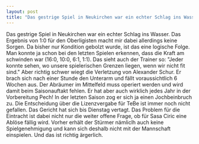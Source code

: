 ```yaml
---
layout: post
title: "Das gestrige Spiel in Neukirchen war ein echter Schlag ins Wasser."
---
```


Das gestrige Spiel in Neukirchen war ein echter Schlag ins Wasser. Das Ergebnis von 1:0 für den Oberligisten macht mir dabei allerdings keine Sorgen. Da bisher nur Kondition gebolzt wurde, ist das eine logische Folge. Man konnte ja schon bei den letzten Spielen erkennen, dass die Kraft am schwinden war (16:0, 10:0, 6:1, 1:1). Das sieht auch der Trainer so: "Jeder konnte sehen, wo unsere spielerischen Grenzen liegen, wenn wir nicht fit sind." Aber richtig schwer wiegt die Verletzung von Alexander Schur. Er brach sich nach einer Stunde den Unterarm und fällt voraussichtlich 6 Wochen aus. Der Abräumer im Mittelfeld muss operiert werden und wird damit beim Saisonauftakt fehlen. Er hat aber auch wirklich jedes Jahr in der Vorbereitung Pech! In der letzten Saison zog er sich ja einen Jochbeinbruch zu. Die Entscheidung über die Lizenzvergabe für TeBe ist immer noch nicht gefallen. Das Gericht hat sich bis Dienstag vertagt. Das Problem für die Eintracht ist dabei nicht nur die weiter offene Frage, ob für Sasa Ciric eine Ablöse fällig wird. Vorher erhält der Stürmer nämliclh auch keine Spielgenehmigung und kann sich deshalb nicht mit der Mannschaft einspielen. Und das ist richtig ärgerlich.

